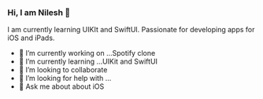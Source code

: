 ### Hi, I am Nilesh 👋

I am currently learning UIKIt and SwiftUI. Passionate for developing apps for iOS and iPads.

- 🔭 I’m currently working on ...Spotify clone
- 🌱 I’m currently learning ...UIKit and SwiftUI
- 👯 I’m looking to collaborate
- 🤔 I’m looking for help with ...
- 💬 Ask me about about iOS
